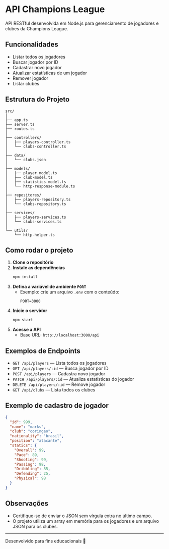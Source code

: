 # API Champions League

API RESTful desenvolvida em Node.js para gerenciamento de jogadores e clubes da Champions League.

## Funcionalidades

- Listar todos os jogadores
- Buscar jogador por ID
- Cadastrar novo jogador
- Atualizar estatísticas de um jogador
- Remover jogador
- Listar clubes

## Estrutura do Projeto

```
src/
│
├── app.ts
├── server.ts
├── routes.ts
│
├── controllers/
│   ├── players-controller.ts
│   └── clubs-controller.ts
│
├── data/
│   └── clubs.json
│
├── models/
│   ├── player.model.ts
│   ├── club-model.ts
│   ├── statistics-model.ts
│   └── http-response-module.ts
│
├── repositores/
│   ├── players-repository.ts
│   └── clubs-repository.ts
│
├── services/
│   ├── players-services.ts
│   └── clubs-services.ts
│
└── utils/
    └── http-helper.ts
```

## Como rodar o projeto

1. **Clone o repositório**
2. **Instale as dependências**
   ```bash
   npm install
   ```
3. **Defina a variável de ambiente `PORT`**
   - Exemplo: crie um arquivo `.env` com o conteúdo:
     ```
     PORT=3000
     ```
4. **Inicie o servidor**
   ```bash
   npm start
   ```
5. **Acesse a API**
   - Base URL: `http://localhost:3000/api`

## Exemplos de Endpoints

- `GET /api/players` — Lista todos os jogadores
- `GET /api/players/:id` — Busca jogador por ID
- `POST /api/players` — Cadastra novo jogador
- `PATCH /api/players/:id` — Atualiza estatísticas do jogador
- `DELETE /api/players/:id` — Remove jogador
- `GET /api/clubs` — Lista todos os clubes

## Exemplo de cadastro de jogador

```json
{
  "id": 999,
  "name": "marks",
  "club": "coringao",
  "nationality": "brasil",
  "position": "atacante",
  "statics": {
    "Overall": 99,
    "Pace": 89,
    "Shooting": 99,
    "Passing": 98,
    "Dribbling": 85,
    "Defending": 25,
    "Physical": 98
  }
}
```

## Observações

- Certifique-se de enviar o JSON sem vírgula extra no último campo.
- O projeto utiliza um array em memória para os jogadores e um arquivo JSON para os clubes.

---

Desenvolvido para fins educacionais 🚀
